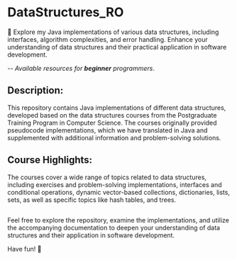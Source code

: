 # DataStructures_RO

🔮 Explore my Java implementations of various data structures, including interfaces, algorithm complexities, and error handling. Enhance your understanding of data structures and their practical application in software development. 

-- *Available resources for **beginner** programmers*.

## Description:

This repository contains Java implementations of different data structures, developed based on the data structures courses from the Postgraduate Training Program in Computer Science. The courses originally provided pseudocode implementations, which we have translated in Java and supplemented with additional information and problem-solving solutions.

## Course Highlights:
The courses cover a wide range of topics related to data structures, including exercises and problem-solving implementations, interfaces and conditional operations, dynamic vector-based collections, dictionaries, lists, sets, as well as specific topics like hash tables, and trees.

## 
Feel free to explore the repository, examine the implementations, and utilize the accompanying documentation to deepen your understanding of data structures and their application in software development.

Have fun! 🎉 